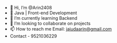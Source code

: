 - 👋 Hi, I’m @Arin2408
- 👀 Java | Front-end Development 
- 🌱 I’m currently learning Backend
- 💞️ I’m looking to collaborate on projects
- 📫 How to reach me Email: jajudaarin@gmail.com
- Contact - 9521036229

<!---
Arin2408/Arin2408 is a ✨ special ✨ repository because its `README.md` (this file) appears on your GitHub profile.
You can click the Preview link to take a look at your changes.
--->
